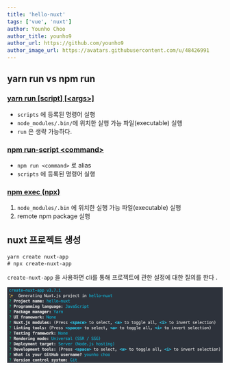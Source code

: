 ```yaml
---
title: 'hello-nuxt'
tags: ['vue', 'nuxt']
author: Younho Choo
author_title: younho9
author_url: https://github.com/younho9
author_image_url: https://avatars.githubusercontent.com/u/48426991
---
```


## yarn run vs npm run

### [yarn run [script] [\<args\>]](https://classic.yarnpkg.com/en/docs/cli/run#toc-yarn-run-script)

- `scripts` 에 등록된 명령어 실행
- `node_modules/.bin/`에 위치한 실행 가능 파일(executable) 실행
- `run` 은 생략 가능하다.

### [npm run-script \<command\>](https://docs.npmjs.com/cli/v7/commands/npm-run-script)

- `npm run <command>` 로 alias
- `scripts` 에 등록된 명령어 실행

### [npm exec (npx)](https://docs.npmjs.com/cli/v7/commands/npx)

1. `node_modules/.bin` 에 위치한 실행 가능 파일(executable) 실행
2. remote npm package 실행

## nuxt 프로젝트 생성

```
yarn create nuxt-app
# npx create-nuxt-app
```

`create-nuxt-app` 을 사용하면 cli를 통해 프로젝트에 관한 설정에 대한 질의를 한다 .

![image-20210707155912520](images/2021-07-07-create-nuxt-app-question.png)
